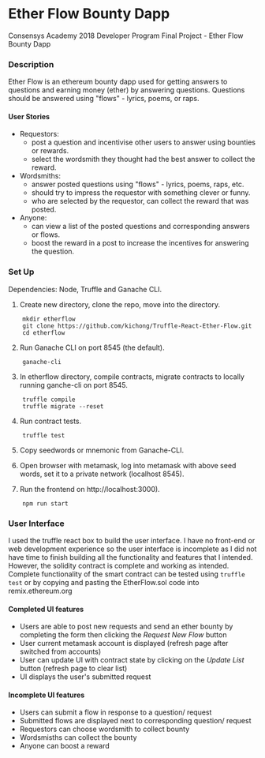 # Ether Flow Bounty Dapp
Consensys Academy 2018 Developer Program Final Project - Ether Flow Bounty Dapp

### Description
Ether Flow is an ethereum bounty dapp used for getting answers to questions and earning money (ether) by answering questions.
Questions should be answered using "flows" - lyrics, poems, or raps. 

#### User Stories
* Requestors:
  * post a question and incentivise other users to answer using bounties or rewards.
  * select the wordsmith they thought had the best answer to collect the reward.
* Wordsmiths:
  * answer posted questions using "flows" - lyrics, poems, raps, etc.
  * should try to impress the requestor with something clever or funny.
  * who are selected by the requestor, can collect the reward that was posted.
* Anyone:
  * can view a list of the posted questions and corresponding answers or flows.
  * boost the reward in a post to increase the incentives for answering the question.
  
### Set Up
Dependencies: Node, Truffle and Ganache CLI.

1. Create new directory, clone the repo, move into the directory.

```
    mkdir etherflow
    git clone https://github.com/kichong/Truffle-React-Ether-Flow.git
    cd etherflow
```

2. Run Ganache CLI on port 8545 (the default).

```
    ganache-cli
```

3. In etherflow directory, compile contracts, migrate contracts to locally running ganche-cli on port 8545.

```	
    truffle compile
    truffle migrate --reset
```
 
    
4.  Run contract tests.

```
    truffle test
```

5. Copy seedwords or mnemonic from Ganache-CLI.

6. Open browser with metamask, log into metamask with above seed words, set it to a private network (localhost 8545).

7. Run the frontend on http://localhost:3000).

```
    npm run start
```
    
 ### User Interface
 I used the truffle react box to build the user interface. I have no front-end or web development experience so the user interface is incomplete as I did not have time to finish building all the functionality and features that I intended. However, the solidity contract is complete and working as intended. Complete functionality of the smart contract can be tested using `truffle test` or by copying and pasting the EtherFlow.sol code into remix.ethereum.org
 #### Completed UI features
 * Users are able to post new requests and send an ether bounty by completing the form then clicking the *Request New Flow* button
 * User current metamask account is displayed (refresh page after switched from accounts)
 * User can update UI with contract state by clicking on the *Update List* button (refresh page to clear list)
 * UI displays the user's submitted request
 #### Incomplete UI features
 * Users can submit a flow in response to a question/ request
 * Submitted flows are displayed next to corresponding question/ request
 * Requestors can choose wordsmith to collect bounty
 * Wordsmisths can collect the bounty
 * Anyone can boost a reward
